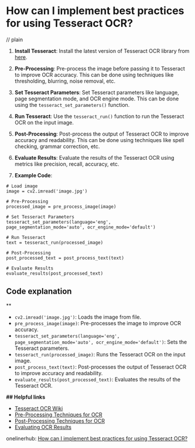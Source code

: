 # How can I implement best practices for using Tesseract OCR?
// plain

1. **Install Tesseract**: Install the latest version of Tesseract OCR library from [here](https://github.com/tesseract-ocr/tesseract/wiki).

2. **Pre-Processing**: Pre-process the image before passing it to Tesseract to improve OCR accuracy. This can be done using techniques like thresholding, blurring, noise removal, etc.

3. **Set Tesseract Parameters**: Set Tesseract parameters like language, page segmentation mode, and OCR engine mode. This can be done using the `tesseract_set_parameters()` function.

4. **Run Tesseract**: Use the `tesseract_run()` function to run the Tesseract OCR on the input image.

5. **Post-Processing**: Post-process the output of Tesseract OCR to improve accuracy and readability. This can be done using techniques like spell checking, grammar correction, etc.

6. **Evaluate Results**: Evaluate the results of the Tesseract OCR using metrics like precision, recall, accuracy, etc.

7. **Example Code**:

```
# Load image
image = cv2.imread('image.jpg')

# Pre-Processing
processed_image = pre_process_image(image)

# Set Tesseract Parameters
tesseract_set_parameters(language='eng', page_segmentation_mode='auto', ocr_engine_mode='default')

# Run Tesseract
text = tesseract_run(processed_image)

# Post-Processing
post_processed_text = post_process_text(text)

# Evaluate Results
evaluate_results(post_processed_text)
```

## Code explanation
**

- `cv2.imread('image.jpg')`: Loads the image from file.
- `pre_process_image(image)`: Pre-processes the image to improve OCR accuracy.
- `tesseract_set_parameters(language='eng', page_segmentation_mode='auto', ocr_engine_mode='default')`: Sets the Tesseract parameters.
- `tesseract_run(processed_image)`: Runs the Tesseract OCR on the input image.
- `post_process_text(text)`: Post-processes the output of Tesseract OCR to improve accuracy and readability.
- `evaluate_results(post_processed_text)`: Evaluates the results of the Tesseract OCR.

**## Helpful links**
- [Tesseract OCR Wiki](https://github.com/tesseract-ocr/tesseract/wiki)
- [Pre-Processing Techniques for OCR](https://www.pyimagesearch.com/2017/07/10/using-tesseract-ocr-python/)
- [Post-Processing Techniques for OCR](https://www.researchgate.net/publication/268430306_Post-Processing_Techniques_for_Optical_Character_Recognition_OCR)
- [Evaluating OCR Results](https://www.sciencedirect.com/science/article/pii/S0950705118300297)

onelinerhub: [How can I implement best practices for using Tesseract OCR?](https://onelinerhub.com/tesseract-ocr/how-can-i-implement-best-practices-for-using-tesseract-ocr)